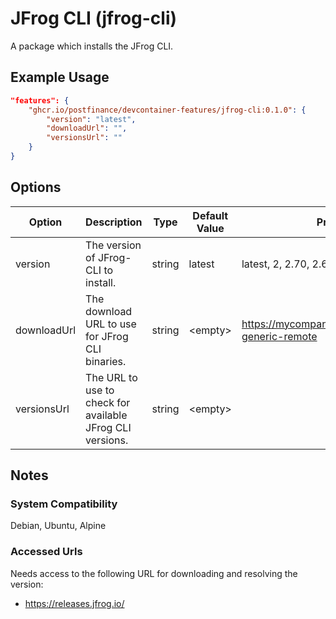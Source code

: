 # JFrog CLI (jfrog-cli)

A package which installs the JFrog CLI.

## Example Usage

```json
"features": {
    "ghcr.io/postfinance/devcontainer-features/jfrog-cli:0.1.0": {
        "version": "latest",
        "downloadUrl": "",
        "versionsUrl": ""
    }
}
```

## Options

| Option | Description | Type | Default Value | Proposals |
|-----|-----|-----|-----|-----|
| version | The version of JFrog-CLI to install. | string | latest | latest, 2, 2.70, 2.63.1 |
| downloadUrl | The download URL to use for JFrog CLI binaries. | string | &lt;empty&gt; | https://mycompany.com/artifactory/jfrog-generic-remote |
| versionsUrl | The URL to use to check for available JFrog CLI versions. | string | &lt;empty&gt; |  |

## Notes

### System Compatibility

Debian, Ubuntu, Alpine

### Accessed Urls

Needs access to the following URL for downloading and resolving the version:
* https://releases.jfrog.io/
